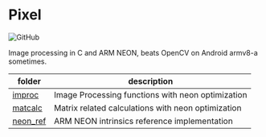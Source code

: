#  Pixel

<img alt="GitHub" src="https://img.shields.io/github/license/zchrissirhcz/pixel">

Image processing in C and ARM NEON, beats OpenCV on Android armv8-a sometimes.


| folder | description |
| ------ | ----------- |
| [improc](imgproc/README.md) | Image Processing functions with neon optimization |
| [matcalc](matcalc/README.md) | Matrix related calculations with neon optimization |
| [neon_ref](neon_ref/README.md) | ARM NEON intrinsics reference implementation |